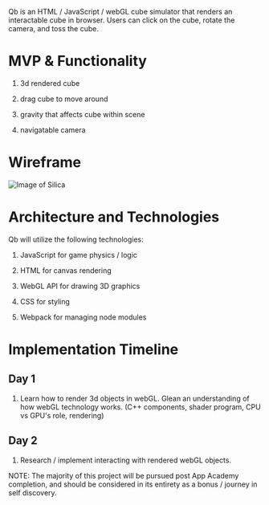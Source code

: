 Qb is an HTML / JavaScript / webGL cube simulator that renders an interactable cube in browser. Users can click on the cube, rotate the camera, and toss the cube.

# MVP & Functionality

1. 3d rendered cube

2. drag cube to move around

3. gravity that affects cube within scene

4. navigatable camera

# Wireframe

![Image of Silica](https://i.imgur.com/mPsutv4.png)

# Architecture and Technologies

Qb will utilize the following technologies: 

1. JavaScript for game physics / logic

2. HTML for canvas rendering

3. WebGL API for drawing 3D graphics

4. CSS for styling

5. Webpack for managing node modules

# Implementation Timeline

## Day 1

1. Learn how to render 3d objects in webGL. Glean an understanding of how webGL technology works. (C++ components, shader program, CPU vs GPU's role, rendering)

## Day 2

1. Research / implement interacting with rendered webGL objects.

NOTE: The majority of this project will be pursued post App Academy completion, and should be considered in its entirety as a bonus / journey in self discovery. 